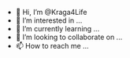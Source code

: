 - 👋 Hi, I’m @Kraga4Life
- 👀 I’m interested in ...
- 🌱 I’m currently learning ...
- 💞️ I’m looking to collaborate on ...
- 📫 How to reach me ...

<!---
Kraga4Life/Kraga4Life is a ✨ special ✨ repository because its `README.md` (this file) appears on your GitHub profile.
You can click the Preview link to take a look at your changes.
--->
